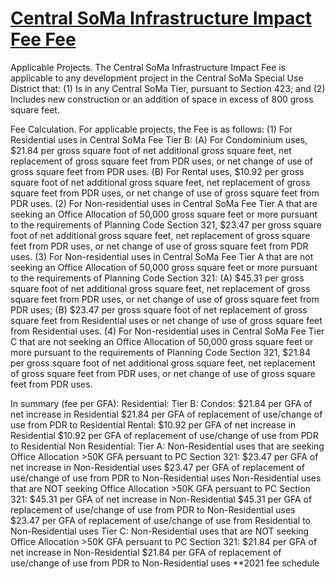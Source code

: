# [Central SoMa Infrastructure Impact Fee Fee](http://library.amlegal.com/nxt/gateway.dll/California/planning/article4developmentimpactfeesandprojectr?f=templates$fn=default.htm$3.0$vid=amlegal:sanfrancisco_ca$anc=JD_433)

Applicable Projects. The Central SoMa Infrastructure Impact Fee is applicable to any development project in the Central SoMa Special Use District that:
      (1)   Is in any Central SoMa Tier, pursuant to Section 423; and
      (2)   Includes new construction or an addition of space in excess of 800 gross square feet.

Fee Calculation. For applicable projects, the Fee is as follows:
      (1)   For Residential uses in Central SoMa Fee Tier B:
         (A)   For Condominium uses, $21.84 per gross square foot of net additional gross square feet, net replacement of gross square feet from PDR uses, or net change of use of gross square feet from PDR uses.
         (B)   For Rental uses, $10.92 per gross square foot of net additional gross square feet, net replacement of gross square feet from PDR uses, or net change of use of gross square feet from PDR uses.
      (2)   For Non-residential uses in Central SoMa Fee Tier A that are seeking an Office Allocation of 50,000 gross square feet or more pursuant to the requirements of Planning Code Section 321, $23.47 per gross square foot of net additional gross square feet, net replacement of gross square feet from PDR uses, or net change of use of gross square feet from PDR uses.
      (3)   For Non-residential uses in Central SoMa Fee Tier A that are not seeking an Office Allocation of 50,000 gross square feet or more pursuant to the requirements of Planning Code Section 321:
         (A)   $45.31 per gross square foot of net additional gross square feet, net replacement of gross square feet from PDR uses, or net change of use of gross square feet from PDR uses;
         (B)   $23.47 per gross square foot of net replacement of gross square feet from Residential uses or net change of use of gross square feet from Residential uses.
      (4)   For Non-residential uses in Central SoMa Fee Tier C that are not seeking an Office Allocation of 50,000 gross square feet or more pursuant to the requirements of Planning Code Section 321, $21.84 per gross square foot of net additional gross square feet, net replacement of gross square feet from PDR uses, or net change of use of gross square feet from PDR uses.


In summary (fee per GFA):
Residential:
	Tier B:
		Condos:
			$21.84 per GFA of net increase in Residential
			$21.84 per GFA of replacement of use/change of use from PDR to Residential
		Rental:
			$10.92 per GFA of net increase in Residential
			$10.92 per GFA of replacement of use/change of use from PDR to Residential
Non Residential:
	Tier A:
		Non-Residential uses that are seeking Office Allocation >50K GFA persuant to PC Section 321:
			$23.47 per GFA of net increase in Non-Residential uses
			$23.47 per GFA of replacement of use/change of use from PDR to Non-Residential uses
		Non-Residential uses that are NOT seeking Office Allocation >50K GFA persuant to PC Section 321:
			$45.31 per GFA of net increase in Non-Residential
			$45.31 per GFA of replacement of use/change of use from PDR to Non-Residential uses
			$23.47 per GFA of replacement of use/change of use from Residential to Non-Residential uses
	Tier C:
		Non-Residential uses that are NOT seeking Office Allocation >50K GFA persuant to PC Section 321:
			$21.84 per GFA of net increase in Non-Residential
			$21.84 per GFA of replacement of use/change of use from PDR to Non-Residential uses
**2021 fee schedule
